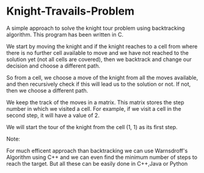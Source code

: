 # Knight-Travails-Problem
A simple approach to solve the knight tour problem using backtracking algorithm.
This program has been written in C.

We start by moving the knight and if the knight reaches to a cell from where there is no further cell available to move and we have not reached to the solution yet 
(not all cells are covered), then we backtrack and change our decision and choose a different path.

So from a cell, we choose a move of the knight from all the moves available, and then recursively check if this will lead us to the solution or not. 
If not, then we choose a different path.

We keep the track of the moves in a matrix. This matrix stores the step number in which we visited a cell. 
For example, if we visit a cell in the second step, it will have a value of 2.

We will start the tour of the knight from the cell (1, 1) as its first step. 

Note: 

For much efficent approach than backtracking we can use Warnsdroff's Algorithm using C++ and we can even find the minimum number of steps to reach the target.
But all these can be easily done in C++,Java or Python
